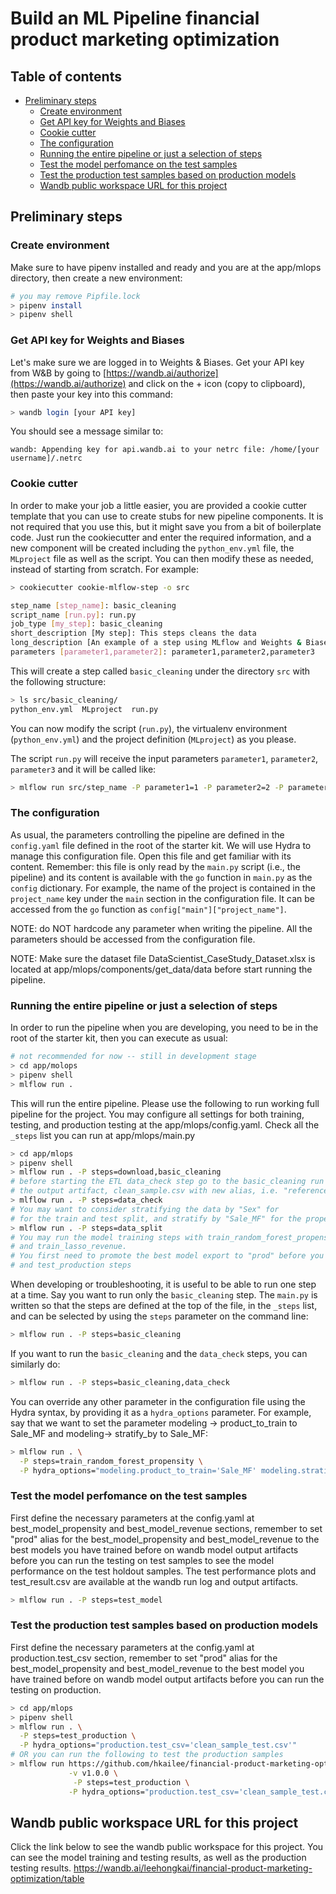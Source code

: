 # Build an ML Pipeline financial product marketing optimization

## Table of contents

- [Preliminary steps](#preliminary-steps)
  - [Create environment](#create-environment)
  - [Get API key for Weights and Biases](#get-api-key-for-weights-and-biases)
  - [Cookie cutter](#cookie-cutter)
  - [The configuration](#the-configuration)
  - [Running the entire pipeline or just a selection of steps](#running-the-entire-pipeline-or-just-a-selection-of-steps)
  - [Test the model perfomance on the test samples](#test-the-model-perfomance-on-the-test-samples)
  - [Test the production test samples based on production models](#test-production-samples-based-on-production-models)
  - [Wandb public workspace URL for this project](#wandb-public-workspace-url-for-this-project)

## Preliminary steps

### Create environment

Make sure to have pipenv installed and ready and you are at the app/mlops directory, then create a new environment:

```bash
# you may remove Pipfile.lock
> pipenv install
> pipenv shell
```

### Get API key for Weights and Biases

Let's make sure we are logged in to Weights & Biases. Get your API key from W&B by going to
[https://wandb.ai/authorize](https://wandb.ai/authorize) and click on the + icon (copy to clipboard),
then paste your key into this command:

```bash
> wandb login [your API key]
```

You should see a message similar to:

```
wandb: Appending key for api.wandb.ai to your netrc file: /home/[your username]/.netrc
```

### Cookie cutter

In order to make your job a little easier, you are provided a cookie cutter template that you can use to create
stubs for new pipeline components. It is not required that you use this, but it might save you from a bit of
boilerplate code. Just run the cookiecutter and enter the required information, and a new component
will be created including the `python_env.yml` file, the `MLproject` file as well as the script. You can then modify these
as needed, instead of starting from scratch.
For example:

```bash
> cookiecutter cookie-mlflow-step -o src

step_name [step_name]: basic_cleaning
script_name [run.py]: run.py
job_type [my_step]: basic_cleaning
short_description [My step]: This steps cleans the data
long_description [An example of a step using MLflow and Weights & Biases]: Performs basic cleaning on the data and save the results in Weights & Biases
parameters [parameter1,parameter2]: parameter1,parameter2,parameter3
```

This will create a step called `basic_cleaning` under the directory `src` with the following structure:

```bash
> ls src/basic_cleaning/
python_env.yml  MLproject  run.py
```

You can now modify the script (`run.py`), the virtualenv environment (`python_env.yml`) and the project definition
(`MLproject`) as you please.

The script `run.py` will receive the input parameters `parameter1`, `parameter2`,
`parameter3` and it will be called like:

```bash
> mlflow run src/step_name -P parameter1=1 -P parameter2=2 -P parameter3="test"
```

### The configuration

As usual, the parameters controlling the pipeline are defined in the `config.yaml` file defined in
the root of the starter kit. We will use Hydra to manage this configuration file.
Open this file and get familiar with its content. Remember: this file is only read by the `main.py` script
(i.e., the pipeline) and its content is
available with the `go` function in `main.py` as the `config` dictionary. For example,
the name of the project is contained in the `project_name` key under the `main` section in
the configuration file. It can be accessed from the `go` function as
`config["main"]["project_name"]`.

NOTE: do NOT hardcode any parameter when writing the pipeline. All the parameters should be
accessed from the configuration file.

NOTE: Make sure the dataset file DataScientist_CaseStudy_Dataset.xlsx is located at app/mlops/components/get_data/data before
start running the pipeline.

### Running the entire pipeline or just a selection of steps

In order to run the pipeline when you are developing, you need to be in the root of the starter kit,
then you can execute as usual:

```bash
# not recommended for now -- still in development stage
> cd app/molops
> pipenv shell
> mlflow run .
```

This will run the entire pipeline. Please use the following to run working full pipeline for the project.
You may configure all settings for both training, testing, and production testing at the app/mlops/config.yaml.
Check all the `_steps` list you can run at app/mlops/main.py

```bash
> cd app/mlops
> pipenv shell
> mlflow run . -P steps=download,basic_cleaning
# before starting the ETL data_check step go to the basic_cleaning run in the wandb and assign
# the output artifact, clean_sample.csv with new alias, i.e. "reference"
> mlflow run . -P steps=data_check
# You may want to consider stratifying the data by "Sex" for
# for the train and test split, and stratify by "Sale_MF" for the propensity model if you are training "Sale_MF" model
> mlflow run . -P steps=data_split
# You may run the model training steps with train_random_forest_propensity,train_random_forest_revenue,
# and train_lasso_revenue.
# You first need to promote the best model export to "prod" before you can run test_model
# and test_production steps

```

When developing or troubleshooting, it is useful to be able to run one step at a time. Say you want to run only
the `basic_cleaning` step. The `main.py` is written so that the steps are defined at the top of the file, in the
`_steps` list, and can be selected by using the `steps` parameter on the command line:

```bash
> mlflow run . -P steps=basic_cleaning
```

If you want to run the `basic_cleaning` and the `data_check` steps, you can similarly do:

```bash
> mlflow run . -P steps=basic_cleaning,data_check
```

You can override any other parameter in the configuration file using the Hydra syntax, by
providing it as a `hydra_options` parameter. For example, say that we want to set the parameter
modeling -> product_to_train to Sale_MF and modeling-> stratify_by to Sale_MF:

```bash
> mlflow run . \
  -P steps=train_random_forest_propensity \
  -P hydra_options="modeling.product_to_train='Sale_MF' modeling.stratify_by='Sale_MF'"
```

### Test the model perfomance on the test samples

First define the necessary parameters at the config.yaml at best_model_propensity and best_model_revenue sections, remember to set "prod" alias for the best_model_propensity and best_model_revenue to the best models you have trained before on wandb model output artifacts before you can run the testing on test samples to see the model performance on the test holdout samples. The test performance plots and test_result.csv are available at the wandb run log and output artifacts.

```bash
> mlflow run . -P steps=test_model
```

### Test the production test samples based on production models

First define the necessary parameters at the config.yaml at production.test_csv section, remember to set "prod" alias for the best_model_propensity and best_model_revenue to the best model you have trained before on wandb model output artifacts before you can run the testing on production.

```bash
> cd app/mlops
> pipenv shell
> mlflow run . \
  -P steps=test_production \
  -P hydra_options="production.test_csv='clean_sample_test.csv'"
# OR you can run the following to test the production samples
> mlflow run https://github.com/hkailee/financial-product-marketing-optimization.git \
             -v v1.0.0 \
              -P steps=test_production \
             -P hydra_options="production.test_csv='clean_sample_test.csv'"
```

## Wandb public workspace URL for this project

Click the link below to see the wandb public workspace for this project. You can see the model training and testing results, as well as the production testing results.
https://wandb.ai/leehongkai/financial-product-marketing-optimization/table
